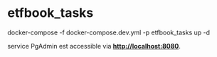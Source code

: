 # etfbook_tasks

docker-compose -f docker-compose.dev.yml -p etfbook_tasks up -d

service PgAdmin est accessible via **[http://localhost:8080]()**.

